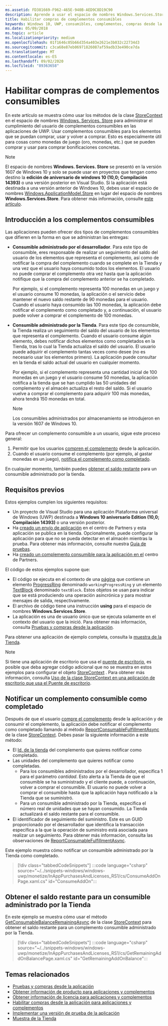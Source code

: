 ```yaml
---
ms.assetid: FD381669-F962-465E-940B-AED9C8D19C90
description: Aprende a usar el espacio de nombres Windows.Services.Store para trabajar con complementos consumibles.
title: Habilitar compras de complementos consumibles
keywords: Windows 10, UWP, consumibles, complementos, compras desde la aplicación, IAPs, Windows. Services. Store
ms.date: 05/09/2018
ms.topic: article
ms.localizationpriority: medium
ms.openlocfilehash: 01f1646c05b66d354a403e2621e3b032c22734d3
ms.sourcegitcommit: c3ca68e87eb06971826087af59adb33e490ce7da
ms.translationtype: MT
ms.contentlocale: es-ES
ms.lasthandoff: 09/02/2020
ms.locfileid: "89363658"
---
```

# <a name="enable-consumable-add-on-purchases"></a>Habilitar compras de complementos consumibles

En este artículo se muestra cómo usar los métodos de la clase [StoreContext](/uwp/api/windows.services.store.storecontext) en el espacio de nombres [Windows. Services. Store](/uwp/api/windows.services.store) para administrar el cumplimiento del usuario de complementos consumibles en las aplicaciones de UWP. Usar complementos consumibles para los elementos que se puedan comprar, usar y volver a comprar. Esto es especialmente útil para cosas como monedas de juego (oro, monedas, etc.) que se pueden comprar y usar para comprar bonificaciones concretas.

> [!NOTE]
> El espacio de nombres **Windows. Services. Store** se presentó en la versión 1607 de Windows 10 y solo se puede usar en proyectos que tengan como destino la **edición de aniversario de windows 10 (10,0; Compilación 14393)** o una versión posterior en Visual Studio. Si la aplicación está destinada a una versión anterior de Windows 10, debes usar el espacio de nombres [Windows.ApplicationModel.Store](/uwp/api/windows.applicationmodel.store) en lugar del espacio de nombres **Windows.Services.Store**. Para obtener más información, consulte [este artículo](enable-consumable-in-app-product-purchases.md).

## <a name="overview-of-consumable-add-ons"></a>Introducción a los complementos consumibles

Las aplicaciones pueden ofrecer dos tipos de complementos consumibles que difieren en la forma en que se administran las entregas:

* **Consumible administrado por el desarrollador**. Para este tipo de consumible, eres responsable de realizar un seguimiento del saldo del usuario de los elementos que representa el complemento, así como de notificar la compra del complemento cuando se complete en la Tienda y una vez que el usuario haya consumido todos los elementos. El usuario no puede comprar el complemento otra vez hasta que la aplicación notifique que la compra del complemento anterior se ha completado.

  Por ejemplo, si el complemento representa 100 monedas en un juego y el usuario consume 10 monedas, la aplicación o el servicio debe mantener el nuevo saldo restante de 90 monedas para el usuario. Cuando el usuario haya consumido las 100 monedas, la aplicación debe notificar el complemento como completado y, a continuación, el usuario puede volver a comprar el complemento de 100 monedas.

* **Consumible administrado por la Tienda**. Para este tipo de consumible, la Tienda realiza un seguimiento del saldo del usuario de los elementos que representa el complemento. Cuando el usuario consume algún elemento, debes notificar dichos elementos como completados en la Tienda, tras lo cual la Tienda actualiza el saldo del usuario. El usuario puede adquirir el complemento tantas veces como desee (no es necesario usar los elementos primero). La aplicación puede consultar en la tienda el saldo actual del usuario en cualquier momento.

  Por ejemplo, si el complemento representa una cantidad inicial de 100 monedas en un juego y el usuario consume 50 monedas, la aplicación notifica a la tienda que se han cumplido las 50 unidades del complemento y el almacén actualiza el resto del saldo. Si el usuario vuelve a comprar el complemento para adquirir 100 más monedas, ahora tendrá 150 monedas en total.
    > [!NOTE]
    > Los consumibles administrados por almacenamiento se introdujeron en la versión 1607 de Windows 10.

Para ofrecer un complemento consumible a un usuario, sigue este proceso general:

1. Permitir que los usuarios [compren el complemento](enable-in-app-purchases-of-apps-and-add-ons.md) desde la aplicación.
3. Cuando el usuario consume el complemento (por ejemplo, al gastar monedas en un juego), [notifica el complemento como completado](enable-consumable-add-on-purchases.md#report_fulfilled).

En cualquier momento, también puedes [obtener el saldo restante](enable-consumable-add-on-purchases.md#get_balance) para un consumible administrado por la tienda.

## <a name="prerequisites"></a>Requisitos previos

Estos ejemplos cumplen los siguientes requisitos:
* Un proyecto de Visual Studio para una aplicación Plataforma universal de Windows (UWP) destinada a **Windows 10 aniversario Edition (10,0; Compilación 14393)** o una versión posterior.
* Ha [creado un envío de aplicación](../publish/app-submissions.md) en el centro de Partners y esta aplicación se publica en la tienda. Opcionalmente, puede configurar la aplicación para que no se pueda detectar en el almacén mientras la prueba. Para obtener más información, consulte nuestra [Guía de pruebas](in-app-purchases-and-trials.md#testing).
* Ha [creado un complemento consumible para la aplicación en el](../publish/add-on-submissions.md) centro de Partners.

El código de estos ejemplos supone que:
* El código se ejecuta en el contexto de una [página](/uwp/api/windows.ui.xaml.controls.page) que contiene un elemento [ProgressRing](/uwp/api/windows.ui.xaml.controls.progressring) denominado ```workingProgressRing``` y un elemento [TextBlock](/uwp/api/windows.ui.xaml.controls.textblock) denominado ```textBlock```. Estos objetos se usan para indicar que se está produciendo una operación asincrónica y para mostrar mensajes de salida, respectivamente.
* El archivo de código tiene una instrucción **using** para el espacio de nombres **Windows.Services.Store**.
* La aplicación es una de usuario único que se ejecuta solamente en el contexto del usuario que la inició. Para obtener más información, consulta [Pruebas y compras desde la aplicación](in-app-purchases-and-trials.md#api_intro).

Para obtener una aplicación de ejemplo completa, consulta la [muestra de la Tienda](https://github.com/Microsoft/Windows-universal-samples/tree/master/Samples/Store).

> [!NOTE]
> Si tiene una aplicación de escritorio que usa el [puente de escritorio](https://developer.microsoft.com/windows/bridges/desktop), es posible que deba agregar código adicional que no se muestra en estos ejemplos para configurar el objeto [StoreContext](/uwp/api/windows.services.store.storecontext) . Para obtener más información, consulta [Uso de la clase StoreContext en una aplicación de escritorio que usa el Puente de escritorio](in-app-purchases-and-trials.md#desktop).

<span id="report_fulfilled" />

## <a name="report-a-consumable-add-on-as-fulfilled"></a>Notificar un complemento consumible como completado

Después de que el usuario [compre el complemento](enable-in-app-purchases-of-apps-and-add-ons.md) desde la aplicación y de consumir el complemento, la aplicación debe notificar el complemento como completado llamando al método [ReportConsumableFulfillmentAsync](/uwp/api/windows.services.store.storecontext.reportconsumablefulfillmentasync) de la clase [StoreContext](/uwp/api/windows.services.store.storecontext). Debes pasar la siguiente información a este método:

* El [Id. de la tienda](in-app-purchases-and-trials.md#store-ids) del complemento que quieres notificar como completado.
* Las unidades del complemento que quieres notificar como completadas.
  * Para los consumibles administrados por el desarrollador, especifica 1 para el parámetro *cantidad*. Esto alerta a la Tienda de que el consumible se ha suministrado y el cliente puede, a continuación, volver a comprar el consumible. El usuario no puede volver a comprar el consumible hasta que la aplicación haya notificado a la Tienda que se suministró.
  * Para un consumible administrado por la Tienda, especifica el número real de unidades que se hayan consumido. La Tienda actualizará el saldo restante para el consumible.
* El identificador de seguimiento del suministro. Este es un GUID proporcionado por el desarrollador que identifica la transacción específica a la que la operación de suministro está asociada para realizar un seguimiento. Para obtener más información, consulta las observaciones de [ReportConsumableFulfillmentAsync](/uwp/api/windows.services.store.storecontext.reportconsumablefulfillmentasync).

Este ejemplo muestra cómo notificar un consumible administrado por la Tienda como completado.

> [!div class="tabbedCodeSnippets"]
:::code language="csharp" source="~/../snippets-windows/windows-uwp/monetize/InAppPurchasesAndLicenses_RS1/cs/ConsumeAddOnPage.xaml.cs" id="ConsumeAddOn":::

<span id="get_balance" />

## <a name="get-the-remaining-balance-for-a-store-managed-consumable"></a>Obtener el saldo restante para un consumible administrado por la Tienda

En este ejemplo se muestra cómo usar el método [GetConsumableBalanceRemainingAsync](/uwp/api/windows.services.store.storecontext.getconsumablebalanceremainingasync) de la clase [StoreContext](/uwp/api/windows.services.store.storecontext) para obtener el saldo restante para un complemento consumible administrado por la Tienda.

> [!div class="tabbedCodeSnippets"]
:::code language="csharp" source="~/../snippets-windows/windows-uwp/monetize/InAppPurchasesAndLicenses_RS1/cs/GetRemainingAddOnBalancePage.xaml.cs" id="GetRemainingAddOnBalance":::

## <a name="related-topics"></a>Temas relacionados

* [Pruebas y compras desde la aplicación](in-app-purchases-and-trials.md)
* [Obtener información de producto para aplicaciones y complementos](get-product-info-for-apps-and-add-ons.md)
* [Obtener información de licencia para aplicaciones y complementos](get-license-info-for-apps-and-add-ons.md)
* [Habilitar compras desde la aplicación para aplicaciones y complementos](enable-in-app-purchases-of-apps-and-add-ons.md)
* [Implementar una versión de prueba de la aplicación](implement-a-trial-version-of-your-app.md)
* [Muestra de la Tienda](https://github.com/Microsoft/Windows-universal-samples/tree/master/Samples/Store)
